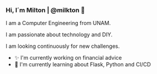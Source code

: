 ### Hi, I´m Milton | @milkton 👋

I am a Computer Engineering from UNAM. 

I am passionate about technology and DIY. 

I am looking continuously for new challenges.

- ✨ I'm currently working on financial advice
- 👤 I'm currently learning about Flask, Python and CI/CD
